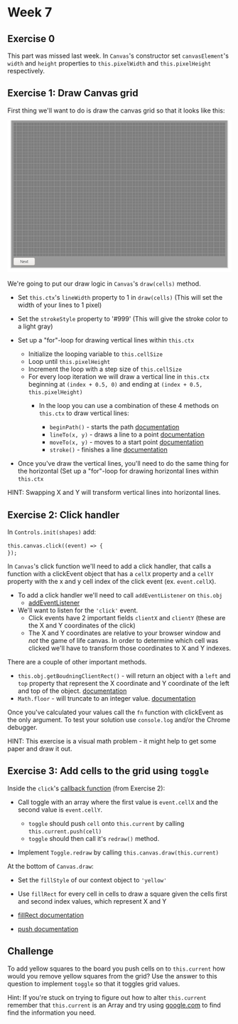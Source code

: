 # Week 7

## Exercise 0

This part was missed last week. In `Canvas`'s constructor set `canvasElement`'s
`width` and `height` properties to `this.pixelWidth` and `this.pixelHeight`
respectively.

## Exercise 1: Draw Canvas grid

First thing we'll want to do is draw the canvas grid so that it looks like this:

![picture of canvas grid](/exercises/canvas_grid.png)

We're going to put our draw logic in `Canvas`'s `draw(cells)` method. 

*  Set `this.ctx`'s `lineWidth` property to 1 in `draw(cells)` (This will set the width of your lines to 1 pixel) 
*  Set the `strokeStyle` property to '#999' (This will give the stroke color to a light gray)

*  Set up a "for"-loop for drawing vertical lines within `this.ctx`
   *  Initialize the looping variable to `this.cellSize`
   *  Loop until `this.pixelHeight` 
   *  Increment the loop with a step size of `this.cellSize`
   *  For every loop iteration we will draw a vertical line in `this.ctx` beginning at `(index + 0.5, 0)` and ending at
`(index + 0.5, this.pixelHeight)`
      *  In the loop you can use a combination of these 4 methods on `this.ctx` to draw vertical lines:

         * `beginPath()` - starts the path [documentation](https://developer.mozilla.org/en-US/docs/Web/API/CanvasRenderingContext2D/beginPath)
         * `lineTo(x, y)` - draws a line to a point [documentation](https://developer.mozilla.org/en-US/docs/Web/API/CanvasRenderingContext2D/lineTo)
         * `moveTo(x, y)` - moves to a start point [documentation](https://developer.mozilla.org/en-US/docs/Web/API/CanvasRenderingContext2D/moveTo)
         * `stroke()` - finishes a line [documentation](https://developer.mozilla.org/en-US/docs/Web/API/CanvasRenderingContext2D/stroke)

*  Once you've draw the vertical lines, you'll need to do the same thing for
the horizontal (Set up a "for"-loop for drawing horizontal lines within `this.ctx`

HINT: Swapping X and Y will transform vertical lines into horizontal lines.


## Exercise 2: Click handler

In `Controls.init(shapes)` add:

```
this.canvas.click((event) => {
});
```

In `Canvas`'s click function we'll need to add a click handler, that calls a
function with a clickEvent object that has a `cellX` property and a `cellY`
property with the x and y cell index of the click event (ex. `event.cellX`).
*  To add a click handler we'll need to call `addEventListener` on `this.obj`
   *  [addEventListener](https://developer.mozilla.org/en-US/docs/Web/API/EventTarget/addEventListener)
*  We'll want to listen for the `'click'` event. 
   *  Click events have 2 important fields `clientX` and `clientY` (these are the X and Y coordinates of the click) 
   *  The X and Y coordinates are relative to your browser window and *not* the game of life canvas. In order to determine which cell was clicked we'll have to transform those coordinates to X and Y indexes.

There are a couple of other important methods.
*  `this.obj.getBoudningClientRect()` - will return an object with a `left` and `top`
   property that represent the X coordinate and Y coordinate of the left and top
   of the object. [documentation](https://developer.mozilla.org/en-US/docs/Web/API/Element/getBoundingClientRect)
*  `Math.floor` - will truncate to an integer value. [documentation](https://developer.mozilla.org/en-US/docs/Web/JavaScript/Reference/Global_Objects/Math/floor)

Once you've calculated your values call the `fn` function with clickEvent as the
only argument. To test your solution use `console.log` and/or the Chrome debugger.

HINT: This exercise is a visual math problem - it might help to get some paper and
draw it out.



## Exercise 3: Add cells to the grid using `toggle`

Inside the `click`'s [callback function](#exercise-2-click-handler) (from Exercise 2):
*  Call toggle with an array where the first value is `event.cellX` and the second value is `event.cellY`.
   *  `toggle` should push `cell` onto `this.current` by calling `this.current.push(cell)`
   *  `toggle` should then call it's `redraw()` method.

*  Implement `Toggle.redraw` by calling `this.canvas.draw(this.current)`

At the bottom of `Canvas.draw`:
*  Set the `fillStyle` of our context object to `'yellow'`
*  Use `fillRect` for every cell in cells to draw a square given the cells first and second index values, which represent X and Y

*  [fillRect documentation](https://developer.mozilla.org/en-US/docs/Web/API/CanvasRenderingContext2D/fillRect)
*  [push documentation](https://developer.mozilla.org/en-US/docs/Web/JavaScript/Reference/Global_Objects/Array/push)



## Challenge

To add yellow squares to the board you push cells on to `this.current` how would
you remove yellow squares from the grid? Use the answer to this question to implement
`toggle` so that it toggles grid values. 

Hint: If you're stuck on trying to figure out how to alter `this.current` remember
that `this.current` is an Array and try using [google.com](http://google.com) to
find find the information you need.

